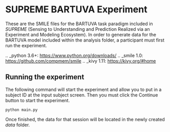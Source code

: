 SUPREME BARTUVA Experiment
==========================
These are the SMILE files for the BARTUVA task paradigm included in *SUPREME*
(Sensing to Understanding and Prediction Realized via an Experiment and Modeling
Ecosystem). In order to generate data for the BARTUVA model included within the
analysis folder, a participant must first run the experiment.

.. _python 3.6+: https://www.python.org/downloads/
.. _smile 1.0: https://github.com/compmem/smile
.. _kivy 1.11: https://kivy.org/#home

Running the experiment
-----------------
The following command will start the experiment and allow you to put in a
subject ID at the input subject screen. Then you must click the Continue button
to start the experiment.

```python main.py```

Once finished, the data for that session will be located in the newly created
*data* folder.
